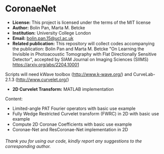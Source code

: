 # CoronaeNet

- **License:** This project is licensed under the terms of the MIT license
- **Author:** Bolin Pan, Marta M. Betcke
- **Institution:** University College London
- **Email:** bolin.pan.15@ucl.ac.uk
- **Related publication:** This repository will collect codes accompanying the publication: Bolin Pan and Marta M. Betcke "On Learning the Invisible in Photoacoustic Tomography with Flat Directionally Sensitive Detector", accepted by SIAM Journal on Imaging Sciences (SIIMS) https://arxiv.org/abs/2204.10001

Scripts will need kWave toolbox (http://www.k-wave.org/) and CurveLab-2.1.3 (http://www.curvelet.org/)
- **2D Curvelet Transform:** MATLAB implementation

Content:
- Limited-angle PAT Fourier operators with basic use example
- Fully Wedge Restricted Curvelet transform (FWRC) in 2D with basic use example
- Compute 2D Coronae Coefficients with basic use example
- Coronae-Net and ResCoronae-Net implementation in 2D 

###### Thank you for using our code, kindly report any suggestions to the corresponding author.
